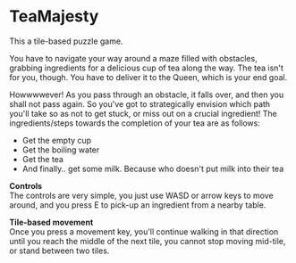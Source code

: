 # TeaMajesty
This a tile-based puzzle game.

You have to navigate your way around a maze filled with obstacles, grabbing ingredients for a delicious cup of tea along the way. The tea isn't for you, though. You have to deliver it to the Queen, which is your end goal.

Howwwwever! As you pass through an obstacle, it falls over, and then you shall not pass again. So you've got to strategically envision which path you'll take so as not to get stuck, or miss out on a crucial ingredient! The ingredients/steps towards the completion of your tea are as follows:
- Get the empty cup
- Get the boiling water
- Get the tea
- And finally.. get some milk. Because who doesn't put milk into their tea

__Controls__  
The controls are very simple, you just use WASD or arrow keys to move around, and you press E to pick-up an ingredient from a nearby table.

__Tile-based movement__  
Once you press a movement key, you'll continue walking in that direction until you reach the middle of the next tile, you cannot stop moving mid-tile, or stand between two tiles.
